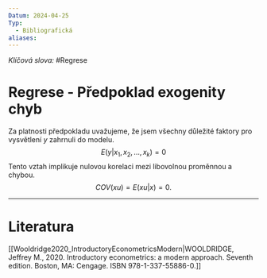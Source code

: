 ```yaml
---
Datum: 2024-04-25
Typ:
  - Bibliografická
aliases:
---
```

*Klíčová slova:* #Regrese
# Regrese - Předpoklad exogenity chyb
Za platnosti předpokladu uvažujeme, že jsem všechny důležité faktory pro vysvětlení $y$ zahrnuli do modelu.
$$
E(y|x_1, x_2, \dots, x_k) = 0
$$
Tento vztah implikuje nulovou korelaci mezi libovolnou proměnnou a chybou.
$$
COV(xu) = E(xu|x) = 0.
$$
- - -
# Literatura
[[Wooldridge2020_IntroductoryEconometricsModern|WOOLDRIDGE, Jeffrey M., 2020. Introductory econometrics: a modern approach. Seventh edition. Boston, MA: Cengage. ISBN 978-1-337-55886-0.]]